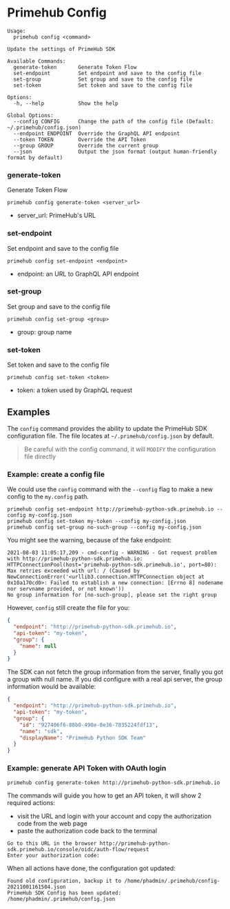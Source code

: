 
# Primehub Config

```
Usage: 
  primehub config <command>

Update the settings of PrimeHub SDK

Available Commands:
  generate-token       Generate Token Flow
  set-endpoint         Set endpoint and save to the config file
  set-group            Set group and save to the config file
  set-token            Set token and save to the config file

Options:
  -h, --help           Show the help

Global Options:
  --config CONFIG      Change the path of the config file (Default: ~/.primehub/config.json)
  --endpoint ENDPOINT  Override the GraphQL API endpoint
  --token TOKEN        Override the API Token
  --group GROUP        Override the current group
  --json               Output the json format (output human-friendly format by default)

```


### generate-token

Generate Token Flow


```
primehub config generate-token <server_url>
```

* server_url: PrimeHub's URL
 




### set-endpoint

Set endpoint and save to the config file


```
primehub config set-endpoint <endpoint>
```

* endpoint: an URL to GraphQL API endpoint
 




### set-group

Set group and save to the config file


```
primehub config set-group <group>
```

* group: group name
 




### set-token

Set token and save to the config file


```
primehub config set-token <token>
```

* token: a token used by GraphQL request
 



 

## Examples

The `config` command provides the ability to update the PrimeHub SDK configuration file. The file locates
at `~/.primehub/config.json` by default.

> Be careful with the config command, it will `MODIFY` the configuration file directly

### Example: create a config file

We could use the `config` command with the `--config` flag to make a new config to the `my.config` path.

```
primehub config set-endpoint http://primehub-python-sdk.primehub.io --config my-config.json
primehub config set-token my-token --config my-config.json
primehub config set-group no-such-group --config my-config.json
```

You might see the warning, because of the fake endpoint:

```
2021-08-03 11:05:17,209 - cmd-config - WARNING - Got request problem with http://primehub-python-sdk.primehub.io: HTTPConnectionPool(host='primehub-python-sdk.primehub.io', port=80): Max retries exceeded with url: / (Caused by NewConnectionError('<urllib3.connection.HTTPConnection object at 0x10a170cd0>: Failed to establish a new connection: [Errno 8] nodename nor servname provided, or not known'))
No group information for [no-such-group], please set the right group
```

However, `config` still create the file for you:

```json
{
  "endpoint": "http://primehub-python-sdk.primehub.io",
  "api-token": "my-token",
  "group": {
    "name": null
  }
}
```

The SDK can not fetch the group information from the server, finally you got a group with null name. If you did
configure with a real api server, the group information would be available:

```json
{
  "endpoint": "http://primehub-python-sdk.primehub.io",
  "api-token": "my-token",
  "group": {
    "id": "927406f6-88b0-490e-8e36-7835224fdf13",
    "name": "sdk",
    "displayName": "PrimeHub Python SDK Team"
  }
}
```

### Example: generate API Token with OAuth login

```
primehub config generate-token http://primehub-python-sdk.primehub.io
```

The commands will guide you how to get an API token, it will show 2 required actions:
* visit the URL and login with your account and copy the authorization code from the web page
* paste the authorization code back to the terminal


```
Go to this URL in the browser http://primehub-python-sdk.primehub.io/console/oidc/auth-flow/request
Enter your authorization code:
```

When all actions have done, the configuration got updated:

```
Found old configuration, backup it to /home/phadmin/.primehub/config-20211001161504.json
PrimeHub SDK Config has been updated: /home/phadmin/.primehub/config.json
```